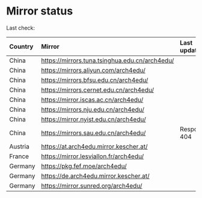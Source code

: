 <script src="./time.js"></script>
# Mirror status
Last check: <script type="text/javascript">localize(1708864162.7678378);</script>

|Country|Mirror|Last update|
|:------|:-----|:----------|
|China|https://mirrors.tuna.tsinghua.edu.cn/arch4edu/|<script type="text/javascript">localize(1708842466);</script>|
|China|https://mirrors.aliyun.com/arch4edu/|<script type="text/javascript">localize(1708842466);</script>|
|China|https://mirrors.bfsu.edu.cn/arch4edu/|<script type="text/javascript">localize(1708842466);</script>|
|China|https://mirrors.cernet.edu.cn/arch4edu/|<script type="text/javascript">localize(1708842466);</script>|
|China|https://mirror.iscas.ac.cn/arch4edu/|<script type="text/javascript">localize(1708799461);</script>|
|China|https://mirrors.nju.edu.cn/arch4edu/|<script type="text/javascript">localize(1708799461);</script>|
|China|https://mirror.nyist.edu.cn/arch4edu/|<script type="text/javascript">localize(1708842466);</script>|
|China|https://mirrors.sau.edu.cn/arch4edu/|Response 404|
|Austria|https://at.arch4edu.mirror.kescher.at/|<script type="text/javascript">localize(1708842466);</script>|
|France|https://mirror.lesviallon.fr/arch4edu/|<script type="text/javascript">localize(1708799461);</script>|
|Germany|https://pkg.fef.moe/arch4edu/|<script type="text/javascript">localize(1708842466);</script>|
|Germany|https://de.arch4edu.mirror.kescher.at/|<script type="text/javascript">localize(1708842466);</script>|
|Germany|https://mirror.sunred.org/arch4edu/|<script type="text/javascript">localize(1708842466);</script>|

<script src="./tablefilter/tablefilter.js"></script>
<script src="./table.js"></script>